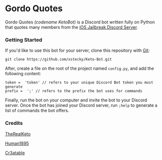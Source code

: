 # Gordo Quotes
Gordo Quotes *(codename KetoBot)* is a Discord bot written fully on Python that quotes many members from the [iOS Jailbreak Discord Server](https://discord.me/iosjb). 

### Getting Started
If you'd like to use this bot for your server, clone this repository with [Git](https://git-scm.com/downloads):

    git clone https://github.com/xstecky/Keto-Bot.git
    
After, create a file on the root of the project named ``config.py``, and add the following content:

    token =  'token' // refers to your unique Discord Bot token you must generate
    prefix =  ';' // refers to the prefix the bot uses for commands
    
Finally, run the bot on your computer and invite the bot to your Discord server. Once the bot has joined your Discord server, run ``;help`` to generate a list of commands the bot offers.

### Credits
[TheRealKeto](https://github.com/TheRealKeto)

[Human1895](https://github.com/Human1895)

[Cr3atable](https://github.com/Cr3atable)
